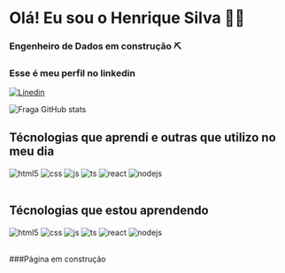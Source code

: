   # Olá! Eu sou o Henrique Silva 👦🏾
  ### Engenheiro de Dados em construção ⛏️ 



  ### Esse é meu perfil no linkedin
  [![Linedin](https://img.shields.io/badge/LinkedIn-0077B5?style=for-the-badge&logo=linkedin&logoColor=onedark)](https://www.linkedin.com/in/henrique-silva-068b121ab/)


  ![Fraga GitHub stats](https://github-readme-stats.vercel.app/api?username=Hsilva68&show_icons=true&theme=dracula&count_private=true)


  ## Técnologias que aprendi e outras que utilizo no meu dia 
  <div style="display: inline_blck">
    <img align="center" alt="html5" src="https://img.shields.io/badge/Python-3776AB?style=for-the-badge&logo=python&logoColor=white" />
    <img align="center" alt="css" src="https://img.shields.io/badge/Java-ED8B00?style=for-the-badge&logo=openjdk&logoColor=whitehttps://img.shields.io/badge/CSS3-1572B6?style=for-the-badge&logo=css3&logoColor=white" />
    <img align="center" alt="js" src="https://img.shields.io/badge/SQLite-07405E?style=for-the-badge&logo=sqlite&logoColor=whitehttps://img.shields.io/badge/JavaScript-F7DF1E?style=for-the-badge&logo=javascript&logoColor=black" />
    <img align="center" alt="ts" src="https://img.shields.io/badge/Jira-0052CC?style=for-the-badge&logo=Jira&logoColor=whitehttps://img.shields.io/badge/TypeScript-007ACC?style=for-the-badge&logo=typescript&logoColor=white" />
    <img align="center" alt="react" src="https://img.shields.io/badge/Notion-000000?style=for-the-badge&logo=notion&logoColor=whitehttps://img.shields.io/badge/React-20232A?style=for-the-badge&logo=react&logoColor=61DAFB" />
    <img align="center" alt="nodejs" src="https://img.shields.io/badge/Visual_Studio-5C2D91?style=for-the-badge&logo=visual%20studio&logoColor=whitehttps://img.shields.io/badge/Node.js-43853D?style=for-the-badge&logo=node.js&logoColor=white" />
  </div><br/>

  ## Técnologias que estou aprendendo 
  <div style="display: inline_block">
    <img align="center" alt="html5" src="https://img.shields.io/badge/HTML5-E34F26?style=for-the-badge&logo=html5&logoColor=white" />
    <img align="center" alt="css" src="https://img.shields.io/badge/CSS3-1572B6?style=for-the-badge&logo=css3&logoColor=white" />
    <img align="center" alt="js" src="https://img.shields.io/badge/JavaScript-F7DF1E?style=for-the-badge&logo=javascript&logoColor=black" />
    <img align="center" alt="ts" src="https://img.shields.io/badge/TypeScript-007ACC?style=for-the-badge&logo=typescript&logoColor=white" />
    <img align="center" alt="react" src="https://img.shields.io/badge/React-20232A?style=for-the-badge&logo=react&logoColor=61DAFB" />
    <img align="center" alt="nodejs" src="https://img.shields.io/badge/Node.js-43853D?style=for-the-badge&logo=node.js&logoColor=white" />
  </div><br/>

  ###Página em construção
